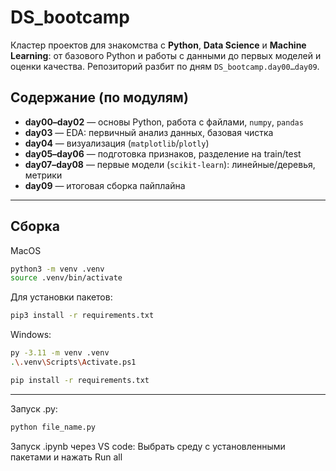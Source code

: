 # DS_bootcamp

Кластер проектов для знакомства с **Python**, **Data Science** и **Machine Learning**: от базового Python и работы с данными до первых моделей и оценки качества. Репозиторий разбит по дням `DS_bootcamp.day00…day09`.

## Содержание (по модулям)
- **day00–day02** — основы Python, работа с файлами, `numpy`, `pandas`
- **day03** — EDA: первичный анализ данных, базовая чистка
- **day04** — визуализация (`matplotlib`/`plotly`)
- **day05–day06** — подготовка признаков, разделение на train/test
- **day07–day08** — первые модели (`scikit-learn`): линейные/деревья, метрики
- **day09** — итоговая сборка пайплайна
---

## Сборка
MacOS
```bash
python3 -m venv .venv
source .venv/bin/activate
```
Для установки пакетов:
```bash
pip3 install -r requirements.txt
```
Windows:
```bash
py -3.11 -m venv .venv
.\.venv\Scripts\Activate.ps1
```
```bash
pip install -r requirements.txt
```
---
Запуск .py:
```bash
python file_name.py 
```
Запуск .ipynb через VS code:
Выбрать среду с установленными пакетами и нажать Run all